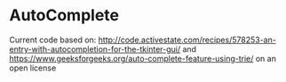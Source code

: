 # AutoComplete

Current code based on:
http://code.activestate.com/recipes/578253-an-entry-with-autocompletion-for-the-tkinter-gui/
and
https://www.geeksforgeeks.org/auto-complete-feature-using-trie/
on an open license
